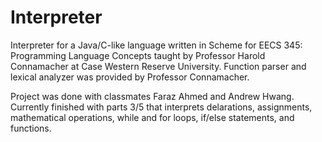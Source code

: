 # Interpreter

Interpreter for a Java/C-like language written in Scheme for EECS 345: Programming Language Concepts taught by Professor Harold Connamacher at Case Western Reserve University.  Function parser and lexical analyzer was provided by Professor Connamacher.

Project was done with classmates Faraz Ahmed and Andrew Hwang.  Currently finished with parts 3/5 that interprets delarations, assignments, mathematical operations, while and for loops, if/else statements, and functions.  
